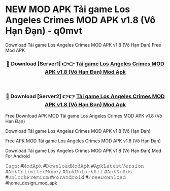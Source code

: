 # NEW MOD APK Tải game Los Angeles Crimes MOD APK v1.8 (Vô Hạn Đạn) - q0mvt
Download Tải game Los Angeles Crimes MOD APK v1.8 (Vô Hạn Đạn) Free Mod APK

<div align="center">
<h3>🔴 Download [Server1] 👉👉 <a href="https://apk-comot.site?title=Tải_game_Los_Angeles_Crimes_MOD_APK_v1.8_(Vô_Hạn_Đạn)">Tải game Los Angeles Crimes MOD APK v1.8 (Vô Hạn Đạn) Mod Apk</a></h3><br>

<h3>🔴 Download [Server2] 👉👉 <a href="https://apk-comot.site?title=Tải_game_Los_Angeles_Crimes_MOD_APK_v1.8_(Vô_Hạn_Đạn)">Tải game Los Angeles Crimes MOD APK v1.8 (Vô Hạn Đạn) Mod Apk</a></h3>
</div>


Free Download APK MOD Tải game Los Angeles Crimes MOD APK v1.8 (Vô Hạn Đạn)

Download Tải game Los Angeles Crimes MOD APK v1.8 (Vô Hạn Đạn) 

Free APK MOD Tải game Los Angeles Crimes MOD APK v1.8 (Vô Hạn Đạn) 

Download Tải game Los Angeles Crimes MOD APK v1.8 (Vô Hạn Đạn) Mod For Android

𝚃𝚊𝚐𝚜: #𝙼𝚘𝚍𝙰𝚙𝚔 #𝙳𝚘𝚠𝚗𝚕𝚘𝚊𝚍𝙼𝚘𝚍𝙰𝚙𝚔 #𝙰𝚙𝚔𝙻𝚊𝚝𝚎𝚜𝚝𝚅𝚎𝚛𝚜𝚒𝚘𝚗 #𝙰𝚙𝚔𝚄𝚗𝚕𝚒𝚖𝚒𝚝𝚎𝚍𝙼𝚘𝚗𝚎𝚢 #𝙰𝚙𝚔𝚄𝚗𝚕𝚘𝚌𝚔𝙰𝚕𝚕 #𝙰𝚙𝚔𝙽𝚘𝙰𝚍𝚜 #𝚄𝚗𝚕𝚘𝚌𝚔𝙿𝚛𝚎𝚖𝚒𝚞𝚖 #𝙵𝚘𝚛𝙰𝚗𝚍𝚛𝚘𝚒𝚍 #𝙵𝚛𝚎𝚎𝙳𝚘𝚠𝚗𝚕𝚘𝚊𝚍 #home_design_mod_apk